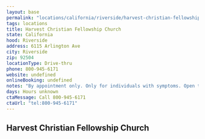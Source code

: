 ```yaml
---
layout: base
permalink: "locations/california/riverside/harvest-christian-fellowship-church/"
tags: locations
title: Harvest Christian Fellowship Church
state: California
hood: Riverside
address: 6115 Arlington Ave
city: Riverside
zip: 92504
locationType: Drive-thru
phone: 800-945-6171 
website: undefined
onlineBooking: undefined
notes: "By appointment only. Only for individuals with symptoms. Open to all."
days: Hours unknown
ctaMessage: Call 800-945-6171 
ctaUrl: "tel:800-945-6171"
---
```

## Harvest Christian Fellowship Church